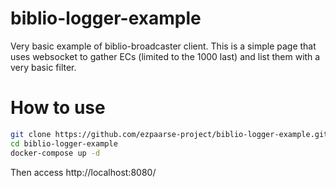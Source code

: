 # biblio-logger-example
Very basic example of biblio-broadcaster client. This is a simple page that uses websocket to gather ECs (limited to the 1000 last) and list them with a very basic filter. 

# How to use
```bash
git clone https://github.com/ezpaarse-project/biblio-logger-example.git
cd biblio-logger-example
docker-compose up -d
```
Then access http://localhost:8080/
